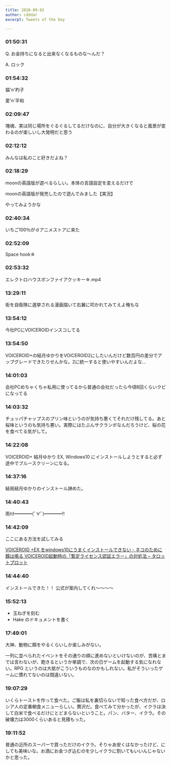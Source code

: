 ```yaml
---
title: 2020-09-02
author: cdddar
excerpt: Tweets of the Day

---
```


### 01:50:31

Q. お金持ちになると出来なくなるものな〜んだ？

A. ロック

### 01:54:32

猫'n'杓子

愛'n'平和

### 02:09:47

塊魂、実は同じ場所をぐるぐるしてるだけなのに、自分が大きくなると風景が変わるのが楽しいし大発明だと思う

### 02:12:12

みんなは私のこと好きだよね？

### 02:18:29

moonの英語版が遊べるらしい。本体の言語設定を変えるだけで

moonの英語版が発売したので遊んでみました【実況】 
<script type="application/javascript" src="https://embed.nicovideo.jp/watch/sm37433097/script?w=640&h=360"></script>

やってみようかな

### 02:40:34

いちご100％がｄアニメストアに来た

### 02:52:09

Space hook☆
<script type="application/javascript" src="https://embed.nicovideo.jp/watch/sm35847688/script?w=640&h=360"></script>

### 02:53:32

エレクトロハウスボンファイアクッキー☆.mp4
<script type="application/javascript" src="https://embed.nicovideo.jp/watch/sm21986955/script?w=640&h=360"></script>

### 13:29:11

街を自衛隊に選挙される漫画描いて右翼に叩かれてみてえよ俺もな

### 13:54:12

今社PCにVOICEROIDインスコしてる

### 13:54:50

VOICEROID+の結月ゆかりをVOICEROID2にしたいんだけど数百円の差分でアップグレードできたりせんかな。2に統一すると使いやすいんだよな…

### 14:01:03

会社PCめちゃくちゃ私用に使ってるから普通の会社だったら今頃8回くらいクビになってる

### 14:03:32

チュッパチャップスのプリン味というのが気持ち悪くてそれだけ残してる。あと桜味というのも気持ち悪い。実際にはたぶんサクランボなんだろうけど、桜の花を食べてる気がして。

### 14:22:08

VOICEROID+ 結月ゆかり EX, Windows10 にインストールしようとすると必ず途中でブルースクリーンになる。

### 14:37:16

結局結月ゆかりのインストール諦めた。

### 14:40:43

雨ｷﾀ━━━━(ﾟ∀ﾟ)━━━━!!

### 14:42:09

ここにある方法を試してみる

[VOICEROID +EX をwindows10にうまくインストールできない - ネコのために鐘は鳴る ](https://ikorin2.hatenablog.jp/entry/2018/04/15/033938)
[VOICEROID起動時の「暫定ライセンス認証エラー」の対処法 – タロットプロット ](http://tarot-plot.com/wp/2017-06-09-222237/)

### 14:44:40

インストールできた！！
公式が案内してくれ～～～～

### 15:52:13

- 玉ねぎを刻む
- Hake のドキュメントを書く

### 17:49:01

大神、動物に餌をやるくらいしか楽しみがない。

一列に並べられたイベントをその通りの順に進めないといけないのが、苦痛とまでは言わないが、飽きるというか単調で、次の日ゲームを起動する気になれない。RPG というのは大抵がこういうものなのかもしれない。私がそういったゲームに慣れてないのは間違いない。

### 19:07:29

いくらトーストを作って食べた。ご飯は私を裏切らないで知った食べ方だが、ロシア人の定番朝食メニューらしい。贅沢だ。食べてみて分かったが、イクラは決して白米で食べるだけにとどまらないということ。パン、バター、イクラ。その破壊力は3000くらいあると見積もった。

### 19:11:52

普通の近所のスーパーで買っただけのイクラ。そりゃあ安くはなかったけど、にしても美味いな。お酒にお金つぎ込むのを少しイクラに割いてもいいんじゃないかと思った。
